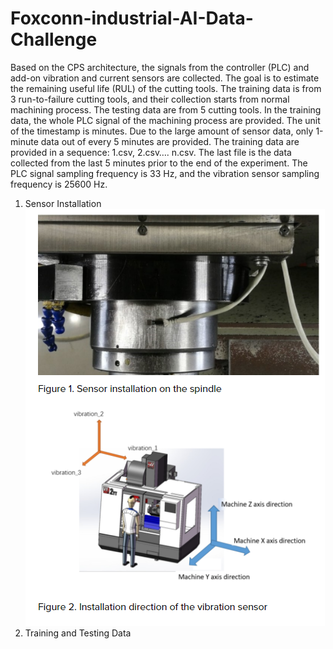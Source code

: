 # Foxconn-industrial-AI-Data-Challenge
Based on the CPS architecture, the signals from the controller (PLC) and add-on vibration and current sensors are collected. The goal is to estimate the remaining useful life (RUL) of the cutting tools. The training data is from 3 run-to-failure cutting tools, and their collection starts from normal machining process. The testing data are from 5 cutting tools. In the training data, the whole PLC signal of the machining process are provided. The unit of the timestamp is minutes. Due to the large amount of sensor data, only 1-minute data out of every 5 minutes are provided. The training data are provided in a sequence: 1.csv, 2.csv…. n.csv. The last file is the data collected from the last 5 minutes prior to the end of the experiment. The PLC signal sampling frequency is 33 Hz, and the vibration sensor sampling frequency is 25600 Hz.

1) Sensor Installation
![](images/cnc.PNG)
2) Training and Testing Data
